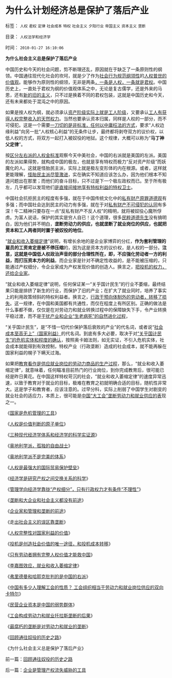 # 为什么计划经济总是保护了落后产业

标签： `人权` `君权` `定律` `社会成本` `特权` `社会主义` `夕阳行业` `帝国主义` `资本主义` `垄断` 

目录： `人权法学和经济学`

时间： `2010-01-27 16:10:06`

**为什么社会主义总是保护了落后产业**

中国历史和今天的社会问题，剪不断理还乱，原因就在于缺乏了一条原则性的纲领。中国通往现代化社会的坎坷，就是少了作为[社会行为规范纲领性](../../../2009/10/9/完全相反的是非标准.md)的[人权普世的价值观](../../../2009/7/11/接受人权普世的价值观利大于弊.md)。能够作为原则性的纲领，无非是两条[，一条是人权，一条就是君权](../../../2008/7/28/民主Vs君主；人权Vs君权；民生Vs国家利益.md)。中国历史上，一直处于君权为纲的价值观体系之中，无论是复古儒学，还是外来的马恩，还有[新的旧的主义](../../../2009/12/23/新的主义“救”中国的步骤和古典经济学的“基本假设”.md)，只不过是换着不同的君权包装，这就是中国历史和今天，还有未来都处于混沌之中的原因。

如果是按人权为纲，就必须承认[资产阶级实际上就是工人阶级](../../../2010/1/14/为什么说资产阶级就是工人阶级自已？.md)，又要承认[工人有获得人权完整收入的天然权力](../../../2010/1/25/只有劳动者拥有完整人权价值才能救中国.md)。当然也要承认资本归属，同样是人权的一部分，而不可侵犯。这是一个需要[一刀切的是非标准，任何以中庸枉法的方式](../../../2009/8/23/法治就是依律一刀切而拒绝中庸枉法！.md)，要求“人权边缘利益”向另一批“人权核心利益”的无条件让步，最终都将剥夺双方的议价权，以低人权的方式，将双方一起打入被奴役的地狱。这个规律，大概可以称为“**马丁神父定律**”。

按[区分左右派的人权金标准](../../../2009/9/22/左右派的极之前卫与保守.md)观察今天中美社会，中国的右派就是美国的左派。美国的左派如果得势，就构成中国的极左，也就是享有特权而极力“反对资产阶级”而妖魔化的人。这就是怪胎民主派，实际上就是极左变形体的内在根源。或者，这样就更能理解，[怪胎民主派尽管激进](../../../2009/6/10/抢夺道德制高点是危险的政治游戏.md)，实在确实不知道应该怎么办，因为他们根本不知道问题出在那里；而他们的奋斗目标，只不过是下一个极左政权而已。至于所有极左，几乎都可以发现他们[是直接间接地享有特权利益的特权卫士](../../../2009/7/16/自我标榜最爱国的左派只不过腐败的特权卫士.md)。

中国社会抗拒民主的程度有多强，就在于中国传统文化中的[私有财产原罪道德观](../../../2007/10/1/从《盐铁论》谈起中国人的私有财产原罪感.md)有多强；而中国社会达到民主的动力有多强，就在于对[私有财产不可侵犯的认同](../../../2009/10/17/人的利益包括所有排他的权益.md)有多深！牛二精神只要存在一点“反私有财产不反人权”的精明，就将被奴役心魔所俘虏。为富人说话，保护的其实是穷人自已！这个道理，很多[民粹道德先生](../../../2009/9/25/依托科学的发展观打击极左民粹.md)没有搞明白，因为他们并不明白，**垄断劳动力的供应，也就垄断了就业岗位的供应，也就把资本和工人两者同时置于被奴役的地位**。

“[就业和收入萎缩定律](../../../2010/1/25/李嘉图效应，就业和收入萎缩定律.md)”说明，有增长余地的是企业家博弈的分红，**作为套利管理的雇员的工资肯定是被不停压缩**的，因为这是资本方的议价权，是人权的一部分。**注意，这就是中国低人权政治声音的部分合理性所在，即，不应强化劳动者一方的利益，而打压资本方的利益**。而企业家是针对不确定性收益的，是不能被压缩的，只能通过产权细分，令企业家成为产权发现价值的创造人。换言之，[把投机的权力，还给企业家](../../../2010/1/25/投机是创造社会价值的唯一途径.md)。

“就业和收入萎缩定律”说明，任何保证某一“关乎国计民生”的行业不萎缩，最终结果只能是排挤了新生的行业，而保护了旧的产业；在扩大了就业同时，培养了事实上的利用政策倾斜的特权利益者。换言之，[行政干预向体制外的劳动者，转移了损失](../../../2009/4/7/市场规范，市场干预和财富转移.md)。这一规律，在中国和美国都有共通性，而仅在程度上有所区别。正确的做法是什么事都不做，仅仅是在对劳动力和就业转换过程中的保障缺失下手，令产业转换平稳过渡，而不是[干扰产业和企业“生老病死”的自然进化过程](../../../2009/2/25/企业破产之人道主义，国道主义，老板道主义关系.md)，

“关乎国计民生”，是“不惜一切代价保护落后衰败的产业”的代名词，或者说“[社会成本至高无上”（国家利益）](../../../2010/1/24/人权完整性对国家利益的价值.md)的代名词。到底有多大必要，取决于对[“关乎国计民生”的危机实体和程度的确认](../../../2009/11/28/危机管理有成本边界，不值得“不惜一切代价避免危机”.md)，按照奥卡姆法则，如无实证，不引入危机实体，社会成本就能得到有效控制，特权产业（行政垄断）造成的社会成本，就不能再躲在国家利益的幌子下瞒天过海。

如果把[教育看作是供应就业岗位的劳动力商品的生产过程](../../../2009/1/30/教育产业化，考公务员，大学生失业.md)，那么，“就业和收入萎缩定律”，就意味着，任何瞄准目前热门的行业岗位，到你完成教育后，很可能已经是昨日黄花。在中国这样特权苛沉的社会，“就业和收入萎缩定律”的速度异常迅速，以致于教育对于就业的目标，极难在教育之初就明确合适的目标，随机性非常大。这是学子和教育者，应该注意的。过早分科，实际上削弱了中国学生对剧变的就业社会的适应力，本质上，很可能是[中国“大工会”垄断劳动力和就业供应的表](../../../2010/1/26/最腐朽的垄断是对劳动力和就业的垄断.md)现之一。

《[国家是危机管理的工具](../../../2010/1/21/国家是危机管理的工具.md)》

《[人权是价值判断的原子单位](../../../2010/1/21/人权是价值判断的原子单位.md)》

《[三种现代经济学体系和经济学的科学实证源](../../../2010/1/21/三种现代经济学体系和经济学的科学实证源.md)》

《[奥地利学派，孤独的自由战士](../../../2010/1/21/奥地利学派，孤独的自由战士.md)》

《[奥地利学派不是完美的体系](../../../2010/1/22/奥地利学派不是完美的体系.md)》

《[人权是最强大的国际贸易保护壁垒](../../../2010/1/22/人权是最强大的国际贸易保护壁垒.md)》

《[经济学是研究产权之间交换关系的科学](../../../2010/1/22/经济学是研究产权之间交换关系的科学.md)》

《[管理学向经济学靠拢“产权细分”，只有行政权力才有条件“不理性”](../../../2010/1/22/管理学向经济学靠拢“产权细分”.md)》

《[垄断和大企业和社会主义都没有前途](../../../2010/1/23/垄断和大企业和社会主义都没有前途.md)》

《[企业家和管理和垄断的前途](../../../2010/1/23/企业家和管理和垄断的前途.md)》

《走[出社会主义的误区靠垄断](../../../2010/1/24/走出社会主义观念误区靠“垄断”.md)》

《[人权完整性对国家利益的价值](../../../2010/1/24/人权完整性对国家利益的价值.md)》

《[投机是创造社会价值的唯一途径，和投机成本转移](../../../2010/1/25/投机是创造社会价值的唯一途径.md)》

《[只有劳动者拥有完整人权价值才能救中国](../../../2010/1/25/只有劳动者拥有完整人权价值才能救中国.md)》

《[李嘉图效应，就业和收入萎缩定律](../../../2010/1/25/李嘉图效应，就业和收入萎缩定律.md)》

《[弗里德曼和哈耶克批判的是中国的右派](../../../2010/1/25/弗里德曼和哈耶克批判的是中国的右派.md)》

《[中国有多少人理解工会的性质？ 工会组织相当于劳动力和就业岗位供应的双向卡特尔](../../../2010/1/26/中国有多少人理解工会的性质？.md)》

《[民营企业资本是中国的弱势群体](../../../2010/1/26/民营企业资本是中国的弱势群体.md)》

《[工会构成劳动力和就业托拉斯垄断的后果](../../../2010/1/26/工会构成劳动力和就业托拉斯垄断的后果.md)》

《[最腐朽的垄断是对劳动力和就业的垄断](../../../2010/1/26/最腐朽的垄断是对劳动力和就业的垄断.md)》

《[回顾通往奴役的历史之路](../../../2010/1/27/回顾通往奴役的历史之路.md)》

《为什么社会主义总是保护了落后产业》



前一篇：[回顾通往奴役的历史之路](../../../2010/1/27/回顾通往奴役的历史之路.md)

后一篇：[企业是管理产权流失威胁的工具](../../../2010/1/27/企业是管理产权流失威胁的工具.md)